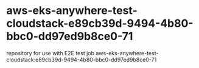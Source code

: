 # aws-eks-anywhere-test-cloudstack-e89cb39d-9494-4b80-bbc0-dd97ed9b8ce0-71
repository for use with E2E test job aws-eks-anywhere-test-cloudstack:e89cb39d-9494-4b80-bbc0-dd97ed9b8ce0-71
